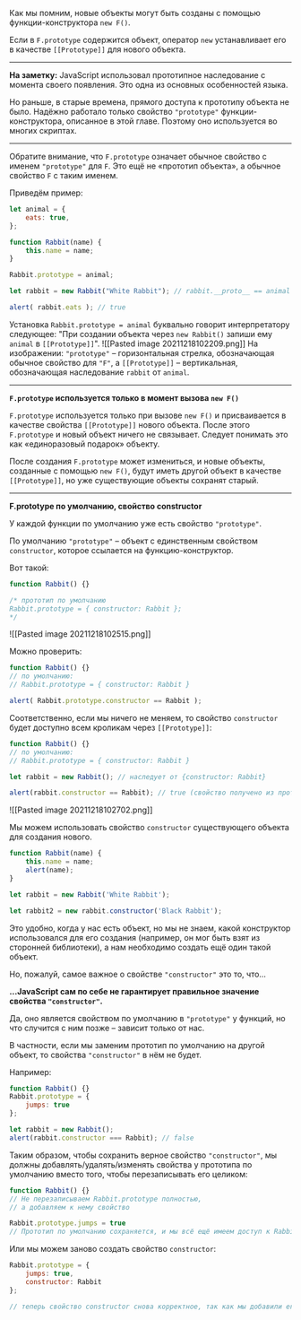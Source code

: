 Как мы помним, новые объекты могут быть созданы с помощью функции-конструктора `new F()`.

Если в `F.prototype` содержится объект, оператор `new` устанавливает его в качестве `[[Prototype]]` для нового объекта.

****
**На заметку:**
JavaScript использовал прототипное наследование с момента своего появления. Это одна из основных особенностей языка.

Но раньше, в старые времена, прямого доступа к прототипу объекта не было. Надёжно работало только свойство `"prototype"` функции-конструктора, описанное в этой главе. Поэтому оно используется во многих скриптах.
****
Обратите внимание, что `F.prototype` означает обычное свойство с именем `"prototype"` для `F`. Это ещё не «прототип объекта», а обычное свойство `F` с таким именем.

Приведём пример:
```js
let animal = {
	eats: true,
};

function Rabbit(name) {
	this.name = name;
}

Rabbit.prototype = animal;

let rabbit = new Rabbit("White Rabbit"); // rabbit.__proto__ == animal

alert( rabbit.eats ); // true
```
Установка `Rabbit.prototype = animal` буквально говорит интерпретатору следующее: "При создании объекта через `new Rabbit()` запиши ему `animal` в `[[Prototype]]`".
![[Pasted image 20211218102209.png]]
На изображении: `"prototype"` – горизонтальная стрелка, обозначающая обычное свойство для `"F"`, а `[[Prototype]]` – вертикальная, обозначающая наследование `rabbit` от `animal`.

****
**`F.prototype` используется только в момент вызова `new F()`**

`F.prototype` используется только при вызове `new F()` и присваивается в качестве свойства `[[Prototype]]` нового объекта. После этого `F.prototype` и новый объект ничего не связывает. Следует понимать это как «единоразовый подарок» объекту.

После создания `F.prototype` может измениться, и новые объекты, созданные с помощью `new F()`, будут иметь другой объект в качестве `[[Prototype]]`, но уже существующие объекты сохранят старый.
****

**F.prototype по умолчанию, свойство constructor**

У каждой функции по умолчанию уже есть свойство `"prototype"`.

По умолчанию `"prototype"` – объект с единственным свойством `constructor`, которое ссылается на функцию-конструктор.

Вот такой:
```js
function Rabbit() {}

/* прототип по умолчанию
Rabbit.prototype = { constructor: Rabbit };
*/
```
![[Pasted image 20211218102515.png]]

Можно проверить:
```js
function Rabbit() {}
// по умолчанию:
// Rabbit.prototype = { constructor: Rabbit }

alert( Rabbit.prototype.constructor == Rabbit );
```
Соответственно, если мы ничего не меняем, то свойство `constructor` будет доступно всем кроликам через `[[Prototype]]`:
```js
function Rabbit() {}
// по умолчанию:
// Rabbit.prototype = { constructor: Rabbit }

let rabbit = new Rabbit(); // наследует от {constructor: Rabbit}

alert(rabbit.constructor == Rabbit); // true (свойство получено из прототипа)
```
![[Pasted image 20211218102702.png]]

Мы можем использовать свойство `constructor` существующего объекта для создания нового.
```js
function Rabbit(name) { 
	this.name = name; 
	alert(name); 
}

let rabbit = new Rabbit('White Rabbit');

let rabbit2 = new rabbit.constructor('Black Rabbit');
```
Это удобно, когда у нас есть объект, но мы не знаем, какой конструктор использовался для его создания (например, он мог быть взят из сторонней библиотеки), а нам необходимо создать ещё один такой объект.

Но, пожалуй, самое важное о свойстве `"constructor"` это то, что…

**…JavaScript сам по себе не гарантирует правильное значение свойства `"constructor"`.**

Да, оно является свойством по умолчанию в `"prototype"` у функций, но что случится с ним позже – зависит только от нас.

В частности, если мы заменим прототип по умолчанию на другой объект, то свойства `"constructor"` в нём не будет.

Например:
```js
function Rabbit() {}
Rabbit.prototype = {
	jumps: true
};

let rabbit = new Rabbit();
alert(rabbit.constructor === Rabbit); // false
```
Таким образом, чтобы сохранить верное свойство `"constructor"`, мы должны добавлять/удалять/изменять свойства у прототипа по умолчанию вместо того, чтобы перезаписывать его целиком:
```js
function Rabbit() {}
// Не перезаписываем Rabbit.prototype полностью,
// а добавляем к нему свойство

Rabbit.prototype.jumps = true
// Прототип по умолчанию сохраняется, и мы всё ещё имеем доступ к Rabbit.prototype.constructor
```
Или мы можем заново создать свойство `constructor`:
```js
Rabbit.prototype = {
	jumps: true,
	constructor: Rabbit
};

// теперь свойство constructor снова корректное, так как мы добавили его
```